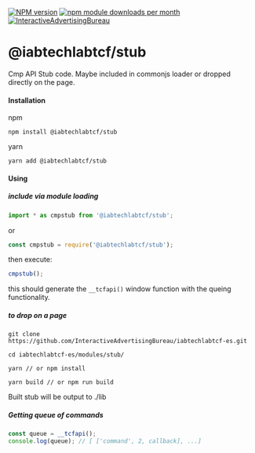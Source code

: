 [![NPM version](https://img.shields.io/npm/v/@iabtechlabtcf/stub.svg?style=flat-square)](https://www.npmjs.com/package/@iabtechlabtcf/stub)
[![npm module downloads per month](http://img.shields.io/npm/dm/@iabtechlabtcf/stub.svg?style=flat)](https://www.npmjs.org/package/@iabtechlabtcf/stub)
[![InteractiveAdvertisingBureau](https://circleci.com/gh/InteractiveAdvertisingBureau/iabtcf-es.svg?style=shield)](https://circleci.com/gh/InteractiveAdvertisingBureau/iabtcf-es)

# @iabtechlabtcf/stub

Cmp API Stub code.  Maybe included in commonjs loader or dropped directly on the page.

#### Installation

npm
```
npm install @iabtechlabtcf/stub
```

yarn
```
yarn add @iabtechlabtcf/stub
```
#### Using

##### include via module loading
```javascript
import * as cmpstub from '@iabtechlabtcf/stub';
```
or

```javascript
const cmpstub = require('@iabtechlabtcf/stub');
```

then execute:

```javascript
cmpstub();
```
this should generate the `__tcfapi()` window function with the queing functionality.

##### to drop on a page
```
git clone https://github.com/InteractiveAdvertisingBureau/iabtechlabtcf-es.git

cd iabtechlabtcf-es/modules/stub/

yarn // or npm install

yarn build // or npm run build
```

Built stub will be output to ./lib

##### Getting queue of commands

```javascript
const queue = __tcfapi();
console.log(queue); // [ ['command', 2, callback], ...]
```

